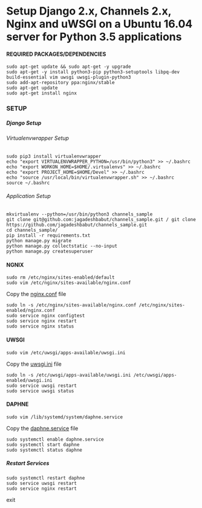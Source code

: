 # Setup Django 2.x, Channels 2.x, Nginx and uWSGI on a Ubuntu 16.04 server for Python 3.5 applications

#### REQUIRED PACKAGES/DEPENDENCIES
```
sudo apt-get update && sudo apt-get -y upgrade
sudo apt-get -y install python3-pip python3-setuptools libpq-dev build-essential vim uwsgi uwsgi-plugin-python3
sudo add-apt-repository ppa:nginx/stable
sudo apt-get update
sudo apt-get install nginx
```

### SETUP

##### Django Setup

###### Virtualenvwrapper Setup
```
sudo pip3 install virtualenvwrapper
echo "export VIRTUALENVWRAPPER_PYTHON=/usr/bin/python3" >> ~/.bashrc
echo "export WORKON_HOME=$HOME/.virtualenvs" >> ~/.bashrc
echo "export PROJECT_HOME=$HOME/Devel" >> ~/.bashrc
echo "source /usr/local/bin/virtualenvwrapper.sh" >> ~/.bashrc
source ~/.bashrc
```

###### Application Setup
```
mkvirtualenv --python=/usr/bin/python3 channels_sample
git clone git@github.com:jagadeshbabut/channels_sample.git / git clone https://github.com/jagadeshbabut/channels_sample.git
cd channels_sample/
pip install -r requirements.txt
python manage.py migrate
python manage.py collectstatic --no-input
python manage.py createsuperuser
```


#### NGNIX
```
sudo rm /etc/nginx/sites-enabled/default
sudo vim /etc/nginx/sites-available/nginx.conf
```
Copy the [nginx.conf](./configs/nginx.conf) file
```
sudo ln -s /etc/nginx/sites-available/nginx.conf /etc/nginx/sites-enabled/nginx.conf
sudo service nginx configtest
sudo service nginx restart
sudo service nginx status
```

#### UWSGI
```
sudo vim /etc/uwsgi/apps-available/uwsgi.ini
```
Copy the [uwsgi.ini](./configs/uwsgi.ini) file

```
sudo ln -s /etc/uwsgi/apps-available/uwsgi.ini /etc/uwsgi/apps-enabled/uwsgi.ini
sudo service uwsgi restart
sudo service uwsgi status
```

#### DAPHNE
```
sudo vim /lib/systemd/system/daphne.service
```
Copy the [daphne.service](./configs/daphne.service) file

```
sudo systemctl enable daphne.service
sudo systemctl start daphne
sudo systemctl status daphne
```


##### Restart Services
```
sudo systemctl restart daphne
sudo service uwsgi restart
sudo service nginx restart
```
exit